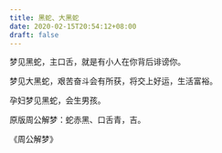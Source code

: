```yaml
---
title: 黑蛇、大黑蛇
date: 2020-02-15T20:54:12+08:00
draft: false
---
```


梦见黑蛇，主口舌，就是有小人在你背后诽谤你。

梦见大黑蛇，艰苦奋斗会有所获，将交上好运，生活富裕。

孕妇梦见黑蛇，会生男孩。

原版周公解梦：蛇赤黑、口舌青，吉。

《周公解梦》